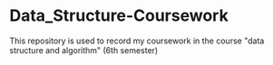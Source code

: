 # Data_Structure-Coursework
This repository is used to record my coursework in the course "data structure and algorithm" (6th semester)
